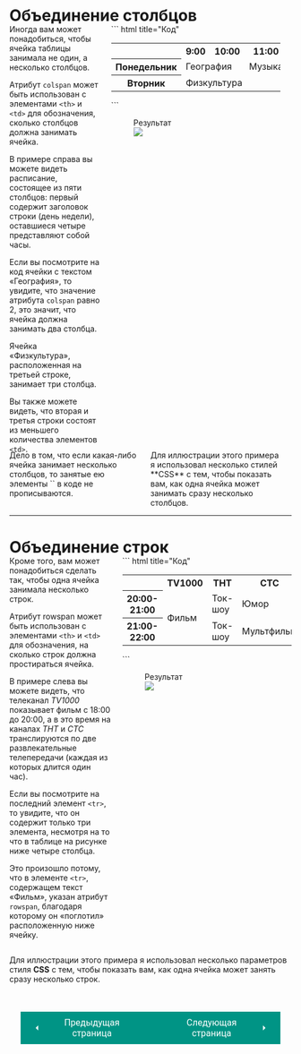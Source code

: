 # Объединение столбцов

<div style="display:flex;margin-top:-20px;" markdown>
<div style="flex:1;margin-right:20px;width:40%;" markdown>
Иногда вам может понадобиться, чтобы ячейка таблицы занимала не один, а несколько столбцов. 

Атрибут `colspan` может быть использован с элементами `<th>` и `<td>` для обозначения, сколько столбцов должна занимать ячейка.

В примере справа вы можете видеть расписание, состоящее из пяти столбцов: первый содержит заголовок строки (день недели), оставшиеся четыре представляют собой часы. 

Если вы посмотрите на код ячейки с текстом «География», то увидите, что значение атрибута `colspan` равно 2, это значит, что ячейка должна занимать два столбца. 

Ячейка «Физкультура», расположенная на третьей строке, занимает три столбца.

Вы также можете видеть, что вторая и третья строки состоят из меньшего количества элементов `<td>`.
</div>
<div style="flex:1;margin-right:20px;width:60%;" markdown>
``` html title="Код"
<table>
    <tr>
        <th></th>
        <th>9:00</th>
        <th>10:00</th>
        <th>11:00</th>
        <th>12:00</th>
    </tr>
    <tr>
        <th>Понедельник</th>
        <td colspan="2">География</td>
        <td>Mузыка</td>
        <td>Изо</td>
    </tr>
    <tr>
        <th>Вторник</th>
        <td colspan="3">Физкультура</td>
        <td>География</td>
    </tr>
</table>
```

<figure><figcaption>Результат</figcaption><img src="/sitetest/assets/images/colspanex.jpg"></figure></div></div>

<div style="display:flex;margin-top:-20px;" markdown>
<div style="flex:1;margin-right:20px;width:40%;" markdown>
Дело в том, что если какая-либо ячейка занимает несколько столбцов, то занятые ею элементы `<td>` в коде не прописываются.
</div>
<div style="flex:1;margin-right:20px;width:40%;" markdown>
Для иллюстрации этого примера я использовал несколько стилей **CSS** с тем, чтобы показать вам, как одна ячейка может занимать сразу несколько столбцов.
</div></div>
<hr>

# Объединение строк

<div style="display:flex;margin-top:-20px;" markdown>
<div style="flex:1;margin-right:20px;width:40%;" markdown>
Кроме того, вам может понадобиться сделать так, чтобы одна ячейка занимала несколько строк.

Атрибут rowspan может быть использован с элементами `<th>` и `<td>` для обозначения, на сколько строк должна простираться ячейка.

В примере слева вы можете видеть, что телеканал *TV1000* показывает фильм с 18:00 до 20:00, а в это время на каналах *ТНТ* и *СТС* транслируются по две развлекательные телепередачи (каждая из которых длится один час).

Если вы посмотрите на последний элемент `<tr>`, то увидите, что он содержит только три элемента, несмотря на то что в таблице на рисунке ниже четыре столбца.

Это произошло потому, что в элементе `<tr>`, содержащем текст «Фильм», указан атрибут `rowspan`, благодаря которому он «поглотил» расположенную ниже ячейку.

</div>
<div style="flex:1;width:60%;" markdown>
``` html title="Код"
<table>
    <tr>
        <th></th>
        <th>TV1000</th>
        <th>THT</th>
        <th>CTC</th>
    </tr>
    <tr>
        <th>20:00-21:00</th>
        <td rowspan="2">Фильм</td>
        <td>Ток-шоу</td>
        <td>Юмор</td>
    </tr>
    <tr>
        <th>21:00-22:00</th>
        <td>Ток-шоу</td>
        <td>Мультфильм</td>
    </tr>
</table>
```

<figure><figcaption>Результат</figcaption><img src="/sitetest/assets/images/rowspanex.jpg"></figure></div></div>

Для иллюстрации этого примера я использовал несколько параметров стиля **CSS** с тем, чтобы показать вам, как одна ячейка может занять сразу несколько строк.

<div style="display: flex; justify-content: space-between; padding: 20px; margin-top:30px;"><button class="custom-button" style="background-color: rgb(0, 148, 133); color: white; font-family: 'Roboto', sans-serif; border: none; cursor: pointer; padding: 10px 20px; font-size: 16px; display: flex; align-items: center;" onclick="window.location.href='/sitetest/html/tables/headers'"><svg xmlns="http://www.w3.org/2000/svg" viewBox="0 0 24 24" style="fill: white; width: 20px; height: 20px;"><path d="M15 18l-6-6 6-6" /></svg><span style="margin: 0 10px;">Предыдущая страница</span></button><button class="custom-button" style="background-color: rgb(0, 148, 133); color: white; font-family: 'Roboto', sans-serif; border: none; cursor: pointer; padding: 10px 20px; font-size: 16px; display: flex; align-items: center;" onclick="window.location.href='/sitetest/html/tables/long'"><span style="margin: 0 10px;">Следующая страница</span><svg xmlns="http://www.w3.org/2000/svg" viewBox="0 0 24 24" style="fill: white; width: 20px; height: 20px;"><path d="M9 18l6-6-6-6" /></svg></button></div>
